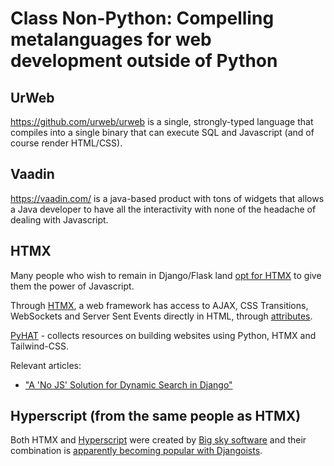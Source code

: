 # Class Non-Python: Compelling metalanguages for web development outside of Python

## UrWeb
https://github.com/urweb/urweb is a single, strongly-typed language that compiles into a single binary that can execute SQL and Javascript (and of course render HTML/CSS).

## Vaadin
https://vaadin.com/ is a java-based product with tons of widgets that allows a Java developer to have all the interactivity with none of the headache of dealing with Javascript.

## HTMX
Many people who wish to remain in Django/Flask land [opt for HTMX](https://news.ycombinator.com/item?id=33926029) to give them the power of Javascript.

Through [HTMX](https://htmx.org), a web framework has access to AJAX, CSS Transitions, WebSockets and Server Sent Events directly in HTML, through [attributes](https://htmx.org/reference/#attributes).

[PyHAT](https://github.com/PyHAT-stack/awesome-python-htmx) - collects resources on building websites using
Python, HTMX and Tailwind-CSS.

Relevant articles:
* ["A 'No JS' Solution for Dynamic Search in Django"](https://fly.io/blog/a-no-js-solution-for-dynamic-search-in-django/)

## Hyperscript (from the same people as HTMX)

Both HTMX and [Hyperscript](https://hyperscript.org) were created by [Big sky software](https://bigsky.software) and their combination is [apparently becoming popular with Djangoists](https://www.reddit.com/r/Python/comments/13ccenx/comment/jjfmijq/?utm_source=share&utm_medium=web2x&context=3).


